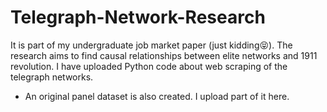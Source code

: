 # Telegraph-Network-Research
It is part of my undergraduate job market paper (just kidding😝).
The research aims to find causal relationships between elite networks and 1911 revolution.
I have uploaded Python code about web scraping of the telegraph networks. 
 - An original panel dataset is also created. I upload part of it here.
